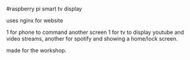 #raspberry pi smart tv display

uses nginx for website

1 for phone to command another screen
1 for tv to display youtube and video streams, another for spotify and showing a home/lock
screen.

made for the workshop.
